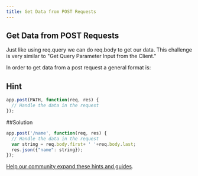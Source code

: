 ```yaml
---
title: Get Data from POST Requests
---
```

## Get Data from POST Requests


<!-- The article goes here, in GitHub-flavored Markdown. Feel free to add YouTube videos, images, and CodePen/JSBin embeds  -->

Just like using req.query we can do req.body to get our data. This challenge is very similar to "Get Query Parameter Input from the Client."

In order to get data from a post request a general format is:

## Hint
```javascript
app.post(PATH, function(req, res) {
  // Handle the data in the request
});
```

##Solution
```javascript
app.post('/name', function(req, res) {
  // Handle the data in the request
  var string = req.body.first+ ' '+req.body.last;
  res.json({"name": string});
});
```



<a href='https://github.com/freecodecamp/guides/tree/master/src/pages/certifications/apis-and-microservices/basic-node-and-express/use-body-parser-to-parse-post-requests/index.md' target='_blank' rel='nofollow'>Help our community expand these hints and guides</a>.
